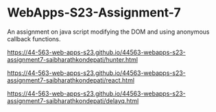 # WebApps-S23-Assignment-7
An assignment on java script modifying the DOM and using anonymous callback functions.

https://44-563-web-apps-s23.github.io/44563-webapps-s23-assignment7-saibharathkondepati/hunter.html

https://44-563-web-apps-s23.github.io/44563-webapps-s23-assignment7-saibharathkondepati/react.html

https://44-563-web-apps-s23.github.io/44563-webapps-s23-assignment7-saibharathkondepati/delayq.html
